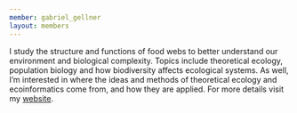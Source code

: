 ```yaml
---
member: gabriel_gellner
layout: members
---
```


I study the structure and functions of food webs to better understand our environment and biological
complexity. Topics include theoretical ecology, population biology and how biodiversity affects
ecological systems. As well, I’m interested in where the ideas and methods of theoretical ecology
and ecoinformatics come from, and how they are applied. For more details visit my [website](http://gabrielgellner.com).
